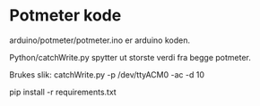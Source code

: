 # Potmeter kode

arduino/potmeter/potmeter.ino er arduino koden.

Python/catchWrite.py spytter ut storste verdi fra begge potmeter.

Brukes slik: catchWrite.py -p /dev/ttyACM0 -ac -d 10

pip install -r requirements.txt
